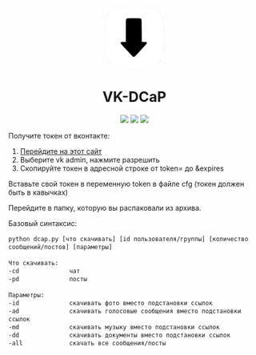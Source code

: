 <p align="center"><img src="logo.png" height="120"></p>
<h1 align="center">VK-DCaP</h1>
<p align="center">
<a href="https://github.com/blackcatprog/VK-DCaP/releases"><img src="https://img.shields.io/github/v/release/blackcatprog/VK-DCaP?color=important"></a>
<a href="https://github.com/blackcatprog/VK-DCaP/blob/main/LICENSE"><img src="https://img.shields.io/badge/License-MIT-green" height="20"></a>
<img src="https://img.shields.io/badge/Platforms-Windows%20%7C%20Android%20%7C%20Linux-blue" height="20">
</p>

Получите токен от вконтакте:
1) [Перейдите на этот сайт](vkhost.github.io)
2) Выберите vk admin, нажмите разрешить
3) Скопируйте токен в адресной строке от token= до &expires

Вставьте свой токен в переменную token в файле cfg (токен должен быть в кавычках)

Перейдите в папку, которую вы распаковали из архива.

Базовый синтаксис:

```
python dcap.py [что скачивать] [id пользователя/группы] [количество сообщений/постов] [параметры]

Что скачивать:
-cd              чат
-pd              посты

Параметры:
-id              скачивать фото вместо подстановки ссылок
-ad              скачивать голосовые сообщения вместо подстановки ссылок
-md              скачивать музыку вместо подстановки ссылок
-dd              скачивать документы вместо подстановки ссылок
-all             скачать все сообщения/посты
```
